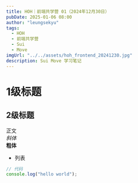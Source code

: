 ```yaml
---
title: HOH｜前端共学营 01（2024年12月30日）
pubDate: 2025-01-06 08:00
author: "leungsekyu"
tags:
  - HOH
  - 前端共学营
  - Sui
  - Move
imgUrl: "../../assets/hoh_frontend_20241230.jpg"
description: Sui Move 学习笔记
---
```


# 1级标题

## 2级标题

正文  
_斜体_  
**粗体**

- 列表

```js
// 代码
console.log("hello world");
```
